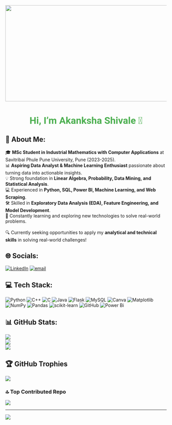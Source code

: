 <p align="center">
  <img src="https://149695847.v2.pressablecdn.com/wp-content/uploads/2019/02/Digital-Marketing-Write-For-Us.gif" width="650" height="300" />
</p>
<h1 align="center" style="font-size: 30px; font-weight: 700; color: #4CAF50; font-family: 'Roboto', sans-serif; text-align: center;">
  Hi, I’m Akanksha Shivale 👋
</h1>

## 💫 About Me:
🎓 **MSc Student in Industrial Mathematics with Computer Applications** at Savitribai Phule Pune University, Pune (2023-2025).  <br>📊 
**Aspiring Data Analyst & Machine Learning Enthusiast** passionate about turning data into actionable insights.  <br>💡 Strong foundation in **Linear Algebra, Probability, Data Mining, and Statistical Analysis**.  <br>💻 Experienced in **Python, SQL, Power BI, Machine Learning, and Web Scraping**.  <br>🛠️ Skilled in **Exploratory Data Analysis (EDA), Feature Engineering, and Model Development**.  <br>🚀 Constantly learning and exploring new technologies to solve real-world problems.  <br><br>🔍 Currently seeking opportunities to apply my **analytical and technical skills** in solving real-world challenges!  


## 🌐 Socials:
[![LinkedIn](https://img.shields.io/badge/LinkedIn-%230077B5.svg?logo=linkedin&logoColor=white)](https://linkedin.com/in/akankshashivale) [![email](https://img.shields.io/badge/Email-D14836?logo=gmail&logoColor=white)](mailto:akankshashivale21@gmail.com) 

## 💻 Tech Stack:
![Python](https://img.shields.io/badge/python-3670A0?style=for-the-badge&logo=python&logoColor=ffdd54) ![C++](https://img.shields.io/badge/c++-%2300599C.svg?style=for-the-badge&logo=c%2B%2B&logoColor=white) ![C](https://img.shields.io/badge/c-%2300599C.svg?style=for-the-badge&logo=c&logoColor=white) ![Java](https://img.shields.io/badge/java-%23ED8B00.svg?style=for-the-badge&logo=openjdk&logoColor=white) ![Flask](https://img.shields.io/badge/flask-%23000.svg?style=for-the-badge&logo=flask&logoColor=white) ![MySQL](https://img.shields.io/badge/mysql-4479A1.svg?style=for-the-badge&logo=mysql&logoColor=white) ![Canva](https://img.shields.io/badge/Canva-%2300C4CC.svg?style=for-the-badge&logo=Canva&logoColor=white) ![Matplotlib](https://img.shields.io/badge/Matplotlib-%23ffffff.svg?style=for-the-badge&logo=Matplotlib&logoColor=black) ![NumPy](https://img.shields.io/badge/numpy-%23013243.svg?style=for-the-badge&logo=numpy&logoColor=white) ![Pandas](https://img.shields.io/badge/pandas-%23150458.svg?style=for-the-badge&logo=pandas&logoColor=white) ![scikit-learn](https://img.shields.io/badge/scikit--learn-%23F7931E.svg?style=for-the-badge&logo=scikit-learn&logoColor=white) ![GitHub](https://img.shields.io/badge/github-%23121011.svg?style=for-the-badge&logo=github&logoColor=white) ![Power Bi](https://img.shields.io/badge/power_bi-F2C811?style=for-the-badge&logo=powerbi&logoColor=black)
## 📊 GitHub Stats:
![](https://github-readme-stats.vercel.app/api?username=AkankshaShivale&theme=shadow_green&hide_border=false&include_all_commits=true&count_private=true)<br/>
![](https://github-readme-streak-stats.herokuapp.com/?user=AkankshaShivale&theme=shadow_green&hide_border=false)<br/>
![](https://github-readme-stats.vercel.app/api/top-langs/?username=AkankshaShivale&theme=shadow_green&hide_border=false&include_all_commits=true&count_private=true&layout=compact)

## 🏆 GitHub Trophies
![](https://github-profile-trophy.vercel.app/?username=AkankshaShivale&theme=shadow_green&no-frame=false&no-bg=true&margin-w=4)

### 🔝 Top Contributed Repo
![](https://github-contributor-stats.vercel.app/api?username=AkankshaShivale&limit=5&theme=shadow_green&combine_all_yearly_contributions=true)

---
[![](https://visitcount.itsvg.in/api?id=AkankshaShivale&icon=10&color=3)](https://visitcount.itsvg.in)
